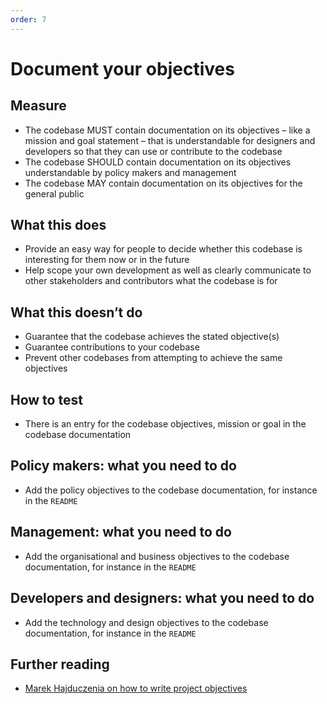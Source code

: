 ```yaml
---
order: 7
---
```


# Document your objectives

## Measure

* The codebase MUST contain documentation on its objectives – like a mission and goal statement – that is understandable for designers and developers so that they can use or contribute to the codebase
* The codebase SHOULD contain documentation on its objectives understandable by policy makers and management
* The codebase MAY contain documentation on its objectives for the general public

## What this does

* Provide an easy way for people to decide whether this codebase is interesting for them now or in the future
* Help scope your own development as well as clearly communicate to other stakeholders and contributors what the codebase is for

## What this doesn’t do

* Guarantee that the codebase achieves the stated objective(s)
* Guarantee contributions to your codebase
* Prevent other codebases from attempting to achieve the same objectives

## How to test

* There is an entry for the codebase objectives, mission or goal in the codebase documentation

## Policy makers: what you need to do

* Add the policy objectives to the codebase documentation, for instance in the `README`

## Management: what you need to do

* Add the organisational and business objectives to the codebase documentation, for instance in the `README`

## Developers and designers: what you need to do

* Add the technology and design objectives to the codebase documentation, for instance in the `README`

## Further reading

* [Marek Hajduczenia on how to write project objectives](http://grouper.ieee.org/groups/802/3/RTPGE/public/may12/hajduczenia_01_0512.pdf)
